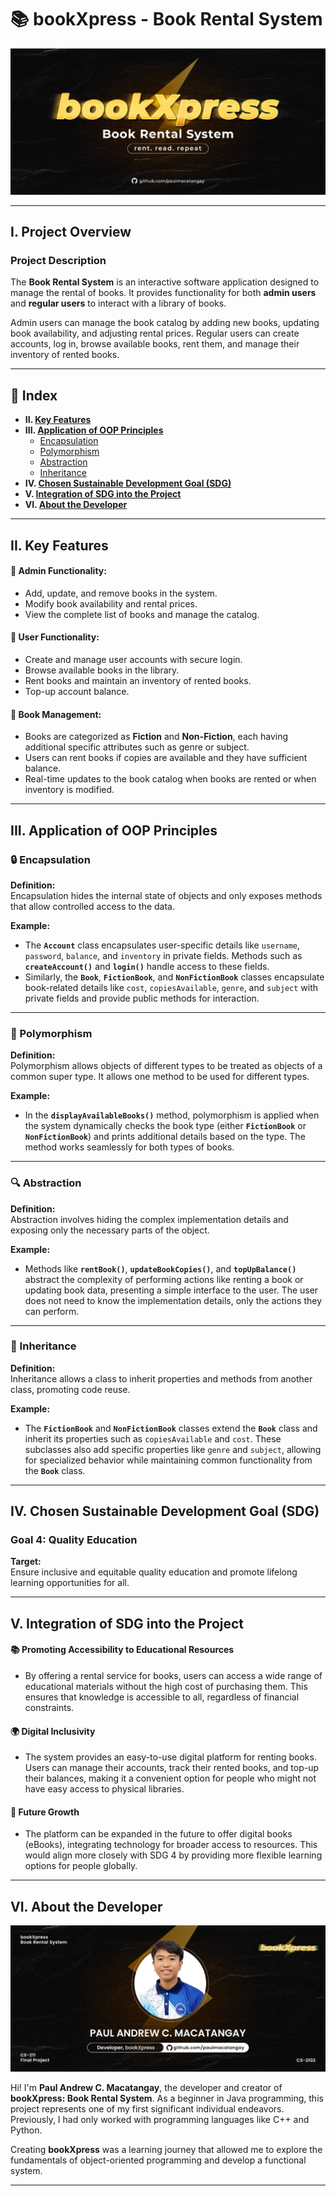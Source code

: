 # 📚 **bookXpress - Book Rental System**

![bookXpress Banner](https://github.com/paulmacatangay/MacatangayPaulAndrewCS2102_OOPFinalproject_bookXpress/blob/60d598d329da3a9987cd378a5b62b4b12e922b0f/images/bookXpress%20Banner.jpg)

---

## I. **Project Overview**

### **Project Description**  
The **Book Rental System** is an interactive software application designed to manage the rental of books. It provides functionality for both **admin users** and **regular users** to interact with a library of books.  

Admin users can manage the book catalog by adding new books, updating book availability, and adjusting rental prices. Regular users can create accounts, log in, browse available books, rent them, and manage their inventory of rented books.

---

## 📒 **Index**
- **II. [Key Features](#ii-key-features)**
- **III. [Application of OOP Principles](#iii-application-of-oop-principles)**
  - [Encapsulation](#-encapsulation)
  - [Polymorphism](#-polymorphism)
  - [Abstraction](#-abstraction)
  - [Inheritance](#-inheritance)
- **IV. [Chosen Sustainable Development Goal (SDG)](#iv-chosen-sustainable-development-goal-sdg)**
- **V. [Integration of SDG into the Project](#v-integration-of-sdg-into-the-project)**
- **VI. [About the Developer](#vi-about-the-developer)**

---

## II. **Key Features**

#### **🔧 Admin Functionality:**
- Add, update, and remove books in the system.
- Modify book availability and rental prices.
- View the complete list of books and manage the catalog.

#### **👥 User Functionality:**
- Create and manage user accounts with secure login.
- Browse available books in the library.
- Rent books and maintain an inventory of rented books.
- Top-up account balance.

#### **📖 Book Management:**
- Books are categorized as **Fiction** and **Non-Fiction**, each having additional specific attributes such as genre or subject.
- Users can rent books if copies are available and they have sufficient balance.
- Real-time updates to the book catalog when books are rented or when inventory is modified.

---

## III. **Application of OOP Principles**

### **🔒 Encapsulation**

**Definition:**  
Encapsulation hides the internal state of objects and only exposes methods that allow controlled access to the data.

**Example:**  
- The **`Account`** class encapsulates user-specific details like `username`, `password`, `balance`, and `inventory` in private fields. Methods such as **`createAccount()`** and **`login()`** handle access to these fields.
- Similarly, the **`Book`**, **`FictionBook`**, and **`NonFictionBook`** classes encapsulate book-related details like `cost`, `copiesAvailable`, `genre`, and `subject` with private fields and provide public methods for interaction.

---

### **🔄 Polymorphism**

**Definition:**  
Polymorphism allows objects of different types to be treated as objects of a common super type. It allows one method to be used for different types.

**Example:**  
- In the **`displayAvailableBooks()`** method, polymorphism is applied when the system dynamically checks the book type (either **`FictionBook`** or **`NonFictionBook`**) and prints additional details based on the type. The method works seamlessly for both types of books.

---

### **🔍 Abstraction**

**Definition:**  
Abstraction involves hiding the complex implementation details and exposing only the necessary parts of the object.

**Example:**  
- Methods like **`rentBook()`**, **`updateBookCopies()`**, and **`topUpBalance()`** abstract the complexity of performing actions like renting a book or updating book data, presenting a simple interface to the user. The user does not need to know the implementation details, only the actions they can perform.

---

### **🌳 Inheritance**

**Definition:**  
Inheritance allows a class to inherit properties and methods from another class, promoting code reuse.

**Example:**  
- The **`FictionBook`** and **`NonFictionBook`** classes extend the **`Book`** class and inherit its properties such as `copiesAvailable` and `cost`. These subclasses also add specific properties like `genre` and `subject`, allowing for specialized behavior while maintaining common functionality from the **`Book`** class.

---

## IV. **Chosen Sustainable Development Goal (SDG)**

### **Goal 4: Quality Education**

**Target:**  
Ensure inclusive and equitable quality education and promote lifelong learning opportunities for all.

---

## V. **Integration of SDG into the Project**

#### **📚 Promoting Accessibility to Educational Resources**
- By offering a rental service for books, users can access a wide range of educational materials without the high cost of purchasing them. This ensures that knowledge is accessible to all, regardless of financial constraints.

#### **🌍 Digital Inclusivity**
- The system provides an easy-to-use digital platform for renting books. Users can manage their accounts, track their rented books, and top-up their balances, making it a convenient option for people who might not have easy access to physical libraries.

#### **🚀 Future Growth**
- The platform can be expanded in the future to offer digital books (eBooks), integrating technology for broader access to resources. This would align more closely with SDG 4 by providing more flexible learning options for people globally.

---

## VI. **About the Developer**

![Developer Photo](https://github.com/paulmacatangay/MacatangayPaulAndrewCS2102_OOPFinalproject_bookXpress/blob/da43411a75d6204bee889167be92e13a6a9c78f5/images/Developer.jpg)

Hi! I'm **Paul Andrew C. Macatangay**, the developer and creator of **bookXpress: Book Rental System**. As a beginner in Java programming, this project represents one of my first significant individual endeavors. Previously, I had only worked with programming languages like C++ and Python.  

Creating **bookXpress** was a learning journey that allowed me to explore the fundamentals of object-oriented programming and develop a functional system. 

---
